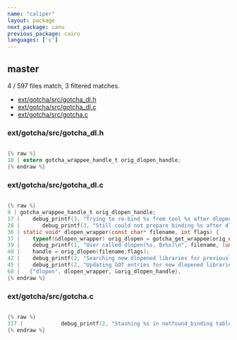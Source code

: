 ```yaml
---
name: "caliper"
layout: package
next_package: canu
previous_package: cairo
languages: ['c']
---
```

## master
4 / 597 files match, 3 filtered matches.

 - [ext/gotcha/src/gotcha_dl.h](#extgotchasrcgotcha_dlh)
 - [ext/gotcha/src/gotcha_dl.c](#extgotchasrcgotcha_dlc)
 - [ext/gotcha/src/gotcha.c](#extgotchasrcgotchac)

### ext/gotcha/src/gotcha_dl.h

```c

{% raw %}
10 | extern gotcha_wrappee_handle_t orig_dlopen_handle;
{% endraw %}

```
### ext/gotcha/src/gotcha_dl.c

```c

{% raw %}
9 | gotcha_wrappee_handle_t orig_dlopen_handle;
17 |    debug_printf(3, "Trying to re-bind %s from tool %s after dlopen\n",
28 |       debug_printf(3, "Still could not prepare binding %s after dlopen\n", binding->user_binding->name);
36 | static void* dlopen_wrapper(const char* filename, int flags) {
37 |    typeof(&dlopen_wrapper) orig_dlopen = gotcha_get_wrappee(orig_dlopen_handle);
39 |    debug_printf(1, "User called dlopen(%s, 0x%x)\n", filename, (unsigned int) flags);
40 |    handle = orig_dlopen(filename,flags);
42 |    debug_printf(2, "Searching new dlopened libraries for previously-not-found exports\n");
45 |    debug_printf(2, "Updating GOT entries for new dlopened libraries\n");
68 |   {"dlopen", dlopen_wrapper, &orig_dlopen_handle},
{% endraw %}

```
### ext/gotcha/src/gotcha.c

```c

{% raw %}
317 |            debug_printf(2, "Stashing %s in notfound_binding table to re-lookup on dlopens\n",
{% endraw %}

```
